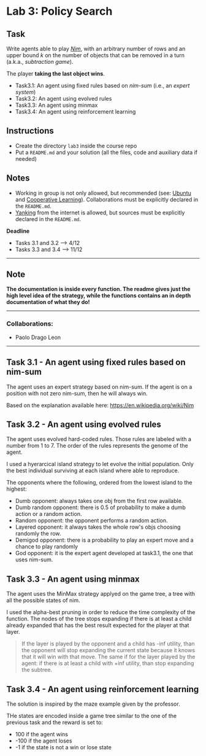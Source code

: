# Lab 3: Policy Search

## Task

Write agents able to play [*Nim*](https://en.wikipedia.org/wiki/Nim), with an arbitrary number of rows and an upper bound $k$ on the number of objects that can be removed in a turn (a.k.a., *subtraction game*).

The player **taking the last object wins**.

* Task3.1: An agent using fixed rules based on *nim-sum* (i.e., an *expert system*)
* Task3.2: An agent using evolved rules
* Task3.3: An agent using minmax
* Task3.4: An agent using reinforcement learning

## Instructions

* Create the directory `lab3` inside the course repo 
* Put a `README.md` and your solution (all the files, code and auxiliary data if needed)

## Notes

* Working in group is not only allowed, but recommended (see: [Ubuntu](https://en.wikipedia.org/wiki/Ubuntu_philosophy) and [Cooperative Learning](https://files.eric.ed.gov/fulltext/EJ1096789.pdf)). Collaborations must be explicitly declared in the `README.md`.
* [Yanking](https://www.emacswiki.org/emacs/KillingAndYanking) from the internet is allowed, but sources must be explicitly declared in the `README.md`.

**Deadline**

* Tasks 3.1 and 3.2 -->  4/12  
* Tasks 3.3 and 3.4 --> 11/12  

---

## __Note__  

__The documentation is inside every function. The readme gives just the high level idea of the strategy, while the functions contains an in depth documentation of what they do!__

---

### Collaborations:  
- Paolo Drago Leon

--- 

## Task 3.1 - An agent using fixed rules based on nim-sum  

The agent uses an expert strategy based on nim-sum. If the agent is on a position with not zero nim-sum, then he will always win.  

Based on the explanation available here: https://en.wikipedia.org/wiki/Nim   


## Task 3.2 - An agent using evolved rules

The agent uses evolved hard-coded rules. Those rules are labeled with a number from 1 to 7. The order of the rules represents the genome of the agent.  

I used a hyerarcical island strategy to let evolve the initial population. Only the best individual surviving at each island where able to reproduce.  

The opponents where the following, ordered from the lowest island to the highest:
- Dumb opponent: always takes one obj from the first row available.  
- Dumb random opponent: there is 0.5 of probability to make a dumb action or a random action.  
- Random opponent: the opponent performs a random action.  
- Layered opponent: it always takes the whole row's objs choosing randomly the row.  
- Demigod opponent: there is a probability to play an expert move and a chance to play randomly
- God opponent: it is the expert agent developed at task3.1, the one that uses nim-sum.


## Task 3.3 - An agent using minmax   

The agent uses the MinMax strategy applyed on the game tree, a tree with all the possible states of nim.

I used the alpha-best pruning in order to reduce the time complexity of the function. The nodes of the tree stops expanding if there is at least a child already expanded that has the best result expected for the player at that layer.

> If the layer is played by the opponent and a child has -inf utility, than the opponent will stop expanding the current state because it knows that it will win with that move.
> The same if for the layer played by the agent: if there is at least a child with +inf utility, than stop expanding the subtree.


## Task 3.4 - An agent using reinforcement learning  

The solution is inspired by the maze example given by the professor.

THe states are encoded inside a game tree similar to the one of the previous task and the reward is set to:
- 100 if the agent wins
- -100 if the agent loses
- -1 if the state is not a win or lose state

